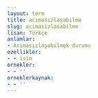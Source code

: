 ```yaml
---
layout: term
title: acımasızlaşabilme
slug: acimasizlasabilme
lisan: Türkçe
anlamlar:
- Acımasızlaşabilmek durumu
ozellikler:
- - isim
ornekler:
- - ''
orneklerkaynak:
- - ''
---
```

